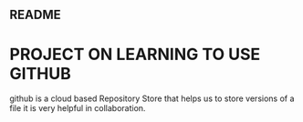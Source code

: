 ## README
# PROJECT ON LEARNING TO USE GITHUB 
github is a cloud based Repository Store that helps us to store versions of a file
it is very helpful in collaboration.
